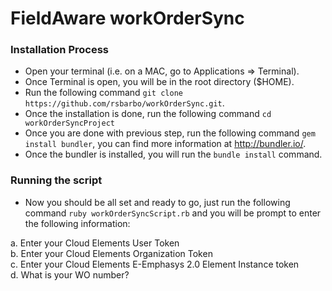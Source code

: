 # FieldAware workOrderSync

### Installation Process

- Open your terminal (i.e. on a MAC, go to Applications => Terminal).
- Once Terminal is open, you will be in the root directory ($HOME).
- Run the following command `git clone https://github.com/rsbarbo/workOrderSync.git`.
- Once the installation is done, run the following command `cd workOrderSyncProject`
- Once you are done with previous step, run the following command `gem install bundler`, you can find more information at http://bundler.io/.
- Once the bundler is installed, you will run the `bundle install` command.

### Running the script

- Now you should be all set and ready to go, just run the following command `ruby workOrderSyncScript.rb` and you will be prompt to enter the following information:   

a. Enter your Cloud Elements User Token   
b. Enter your Cloud Elements Organization Token  
c. Enter your Cloud Elements E-Emphasys 2.0 Element Instance token   
d. What is your WO number?
